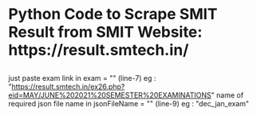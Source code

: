 <p style="font-size:30px"><b>Python Code to Scrape SMIT Result from SMIT Website: https://result.smtech.in/</b><p>

just paste
exam link in exam = "" (line-7) eg : "https://result.smtech.in/ex26.php?eid=MAY/JUNE%202021%20SEMESTER%20EXAMINATIONS"
name of required json file name in jsonFileName = "" (line-9) eg : "dec_jan_exam" 
